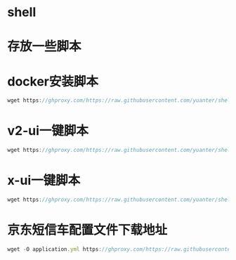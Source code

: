 # shell
# 存放一些脚本

# docker安装脚本
```javascript
wget https://ghproxy.com/https://raw.githubusercontent.com/yuanter/shell/main/docker-install.sh;chmod +x *sh;bash docker-install.sh
```

# v2-ui一键脚本
```javascript
wget https://ghproxy.com/https://raw.githubusercontent.com/yuanter/shell/main/docker-v2-ui.sh;chmod +x *sh;bash docker-v2-ui.sh
```

# x-ui一键脚本
```javascript
wget https://ghproxy.com/https://raw.githubusercontent.com/yuanter/shell/main/docker-x-ui.sh;chmod +x *sh;bash docker-x-ui.sh
```


# 京东短信车配置文件下载地址
```javascript
wget -O application.yml https://ghproxy.com/https://raw.githubusercontent.com/yuanter/shell/main/application.yml
```
